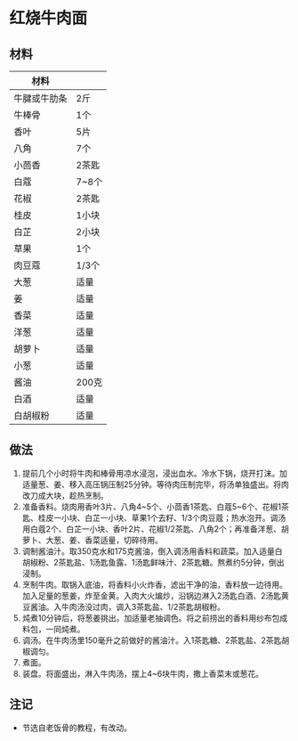 # 红烧牛肉面

## 材料

| 材料 |  |
| --- | --- |
| 牛腱或牛肋条 | 2斤 |
| 牛棒骨 | 1个 |
| 香叶 | 5片 |
| 八角 | 7个 |
| 小茴香 | 2茶匙 |
| 白蔻 | 7~8个 |
| 花椒 | 2茶匙 |
| 桂皮 | 1小块 |
| 白芷 | 2小块 |
| 草果 | 1个 |
| 肉豆蔻 | 1/3个 |
| 大葱 | 适量 |
| 姜 | 适量 |
| 香菜 | 适量 |
| 洋葱 | 适量 |
| 胡萝卜 | 适量 |
| 小葱 | 适量 |
| 酱油 | 200克 |
| 白酒 | 适量 |
| 白胡椒粉 | 适量 |

## 做法

1. 提前几个小时将牛肉和棒骨用凉水浸泡，浸出血水。冷水下锅，烧开打沫。加适量葱、姜、移入高压锅压制25分钟。等待肉压制完毕，将汤单独盛出。将肉改刀成大块，趁热烹制。
2. 准备香料。烧肉用香叶3片、八角4~5个、小茴香1茶匙、白蔻5~6个、花椒1茶匙、桂皮一小块、白芷一小块、草果1个去籽、1/3个肉豆蔻；热水泡开。调汤用白蔻2个、白芷一小块、香叶2片、花椒1/2茶匙、八角2个；再准备洋葱、胡萝卜、大葱、姜、香菜适量，切碎待用。
3. 调制酱油汁。取350克水和175克酱油，倒入调汤用香料和蔬菜。加入适量白胡椒粉、2茶匙盐、1汤匙鱼露、1汤匙鲜味汁、2茶匙糖。熬煮约5分钟，倒出浸制。
4. 烹制牛肉。取锅入底油，将香料小火炸香，滤出干净的油，香料放一边待用。加入足量的葱姜，炸至金黄。入肉大火煸炒，沿锅边淋入2汤匙白酒、2汤匙黄豆酱油。入牛肉汤没过肉，调入3茶匙盐、1/2茶匙胡椒粉。
5. 炖煮10分钟后，将葱姜挑出。加适量老抽调色。将之前捞出的香料用纱布包成料包，一同炖煮。
6. 调汤。在牛肉汤里150毫升之前做好的酱油汁。入1茶匙糖、2茶匙盐、2茶匙胡椒调匀。
7. 煮面。
8. 装盘。将面盛出，淋入牛肉汤，摆上4~6块牛肉，撒上香菜末或葱花。

## 注记

- 节选自老饭骨的教程，有改动。
